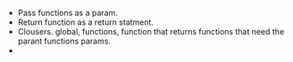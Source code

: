  - Pass functions as a param.
 - Return function as a return statment.
 - Clousers. global, functions, function that returns functions that need the parant functions params.
 - 